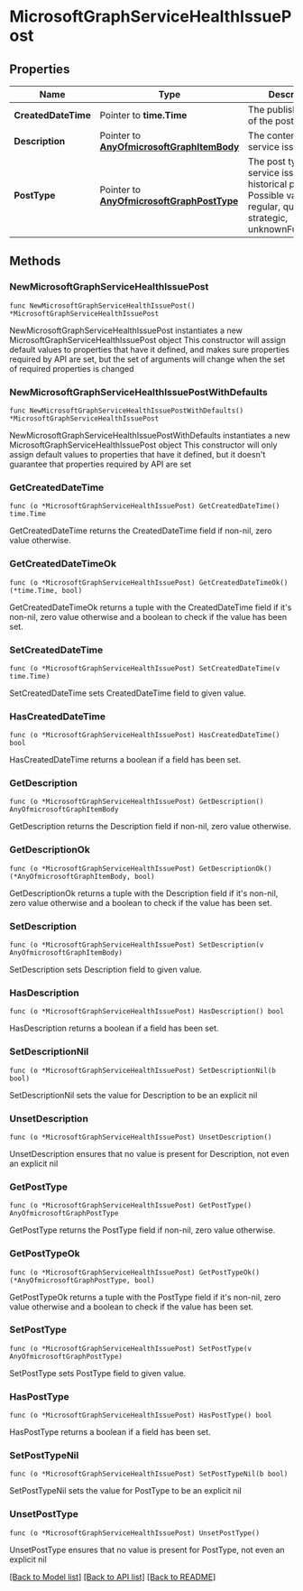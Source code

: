 # MicrosoftGraphServiceHealthIssuePost

## Properties

Name | Type | Description | Notes
------------ | ------------- | ------------- | -------------
**CreatedDateTime** | Pointer to **time.Time** | The published time of the post. | [optional] 
**Description** | Pointer to [**AnyOfmicrosoftGraphItemBody**](anyOf&lt;microsoft.graph.itemBody&gt;.md) | The content of the service issue post. | [optional] 
**PostType** | Pointer to [**AnyOfmicrosoftGraphPostType**](anyOf&lt;microsoft.graph.postType&gt;.md) | The post type of the service issue historical post. Possible values are: regular, quick, strategic, unknownFutureValue. | [optional] 

## Methods

### NewMicrosoftGraphServiceHealthIssuePost

`func NewMicrosoftGraphServiceHealthIssuePost() *MicrosoftGraphServiceHealthIssuePost`

NewMicrosoftGraphServiceHealthIssuePost instantiates a new MicrosoftGraphServiceHealthIssuePost object
This constructor will assign default values to properties that have it defined,
and makes sure properties required by API are set, but the set of arguments
will change when the set of required properties is changed

### NewMicrosoftGraphServiceHealthIssuePostWithDefaults

`func NewMicrosoftGraphServiceHealthIssuePostWithDefaults() *MicrosoftGraphServiceHealthIssuePost`

NewMicrosoftGraphServiceHealthIssuePostWithDefaults instantiates a new MicrosoftGraphServiceHealthIssuePost object
This constructor will only assign default values to properties that have it defined,
but it doesn't guarantee that properties required by API are set

### GetCreatedDateTime

`func (o *MicrosoftGraphServiceHealthIssuePost) GetCreatedDateTime() time.Time`

GetCreatedDateTime returns the CreatedDateTime field if non-nil, zero value otherwise.

### GetCreatedDateTimeOk

`func (o *MicrosoftGraphServiceHealthIssuePost) GetCreatedDateTimeOk() (*time.Time, bool)`

GetCreatedDateTimeOk returns a tuple with the CreatedDateTime field if it's non-nil, zero value otherwise
and a boolean to check if the value has been set.

### SetCreatedDateTime

`func (o *MicrosoftGraphServiceHealthIssuePost) SetCreatedDateTime(v time.Time)`

SetCreatedDateTime sets CreatedDateTime field to given value.

### HasCreatedDateTime

`func (o *MicrosoftGraphServiceHealthIssuePost) HasCreatedDateTime() bool`

HasCreatedDateTime returns a boolean if a field has been set.

### GetDescription

`func (o *MicrosoftGraphServiceHealthIssuePost) GetDescription() AnyOfmicrosoftGraphItemBody`

GetDescription returns the Description field if non-nil, zero value otherwise.

### GetDescriptionOk

`func (o *MicrosoftGraphServiceHealthIssuePost) GetDescriptionOk() (*AnyOfmicrosoftGraphItemBody, bool)`

GetDescriptionOk returns a tuple with the Description field if it's non-nil, zero value otherwise
and a boolean to check if the value has been set.

### SetDescription

`func (o *MicrosoftGraphServiceHealthIssuePost) SetDescription(v AnyOfmicrosoftGraphItemBody)`

SetDescription sets Description field to given value.

### HasDescription

`func (o *MicrosoftGraphServiceHealthIssuePost) HasDescription() bool`

HasDescription returns a boolean if a field has been set.

### SetDescriptionNil

`func (o *MicrosoftGraphServiceHealthIssuePost) SetDescriptionNil(b bool)`

 SetDescriptionNil sets the value for Description to be an explicit nil

### UnsetDescription
`func (o *MicrosoftGraphServiceHealthIssuePost) UnsetDescription()`

UnsetDescription ensures that no value is present for Description, not even an explicit nil
### GetPostType

`func (o *MicrosoftGraphServiceHealthIssuePost) GetPostType() AnyOfmicrosoftGraphPostType`

GetPostType returns the PostType field if non-nil, zero value otherwise.

### GetPostTypeOk

`func (o *MicrosoftGraphServiceHealthIssuePost) GetPostTypeOk() (*AnyOfmicrosoftGraphPostType, bool)`

GetPostTypeOk returns a tuple with the PostType field if it's non-nil, zero value otherwise
and a boolean to check if the value has been set.

### SetPostType

`func (o *MicrosoftGraphServiceHealthIssuePost) SetPostType(v AnyOfmicrosoftGraphPostType)`

SetPostType sets PostType field to given value.

### HasPostType

`func (o *MicrosoftGraphServiceHealthIssuePost) HasPostType() bool`

HasPostType returns a boolean if a field has been set.

### SetPostTypeNil

`func (o *MicrosoftGraphServiceHealthIssuePost) SetPostTypeNil(b bool)`

 SetPostTypeNil sets the value for PostType to be an explicit nil

### UnsetPostType
`func (o *MicrosoftGraphServiceHealthIssuePost) UnsetPostType()`

UnsetPostType ensures that no value is present for PostType, not even an explicit nil

[[Back to Model list]](../README.md#documentation-for-models) [[Back to API list]](../README.md#documentation-for-api-endpoints) [[Back to README]](../README.md)


